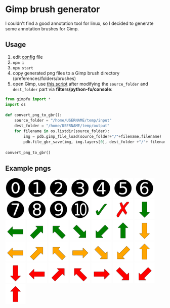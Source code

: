 # Gimp brush generator

I couldn't find a good annotation tool for linux, so I decided to generate some annotation brushes for Gimp.

## Usage

1. edit [config](./config.json) file
2. `npm i`
3. `npm start`
4. copy generated png files to a Gimp brush directory (preferences/folders/brushes) 
5. open Gimp, use [this script](https://www.xresch.com/gimp-convert-pngs-to-brushes-552) after modifying the `source_folder` and `dest_folder` part via **filters/python-fu/console**:

```python
from gimpfu import *
import os

def convert_png_to_gbr():
    source_folder = "/home/USERNAME/temp/input"
    dest_folder = "/home/USERNAME/temp/output"
    for filename in os.listdir(source_folder):
        img = pdb.gimp_file_load(source_folder+"/"+filename,filename)
        pdb.file_gbr_save(img, img.layers[0], dest_folder +"/"+ filename+".gbr", filename, 100, filename)

convert_png_to_gbr()
```

## Example pngs

![](./docs/black_01.png)
![](./docs/black_02.png)
![](./docs/black_03.png)
![](./docs/black_04.png)
![](./docs/black_05.png)
![](./docs/black_06.png)
![](./docs/black_07.png)
![](./docs/black_08.png)
![](./docs/black_09.png)
![](./docs/black_10.png)
![](./docs/black_11.png)
![](./docs/checkmark.png)
![](./docs/cross.png)
![](./docs/green_downwards_arrow.png)
![](./docs/green_leftwards_arrow.png)
![](./docs/green_north_east_arrow.png)
![](./docs/green_north_west_arrow.png)
![](./docs/green_south_east_arrow.png)
![](./docs/green_south_west_arrow.png)
![](./docs/green_upwards_arrow.png)
![](./docs/orange_downwards_arrow.png)
![](./docs/orange_leftwards_arrow.png)
![](./docs/orange_north_east_arrow.png)
![](./docs/orange_north_west_arrow.png)
![](./docs/orange_rightwards_arrow.png)
![](./docs/orange_south_east_arrow.png)
![](./docs/orange_south_west_arrow.png)
![](./docs/orange_upwards_arrow.png)
![](./docs/red_downwards_arrow.png)
![](./docs/red_leftwards_arrow.png)
![](./docs/red_north_east_arrow.png)
![](./docs/red_north_west_arrow.png)
![](./docs/red_rightwards_arrow.png)
![](./docs/red_south_east_arrow.png)
![](./docs/red_south_west_arrow.png)
![](./docs/red_upwards_arrow.png)
